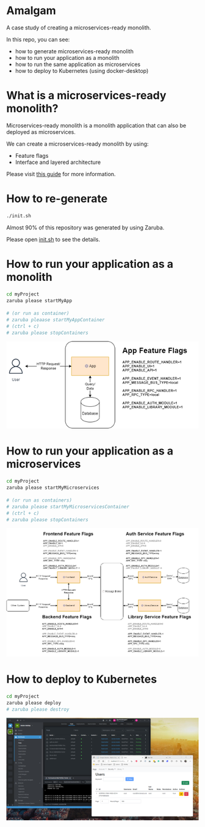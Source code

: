 # Amalgam

A case study of creating a microservices-ready monolith.

In this repo, you can see:

- how to generate microservices-ready monolith
- how to run your application as a monolith
- how to run the same application as microservices
- how to deploy to Kubernetes (using docker-desktop)

# What is a microservices-ready monolith?

Microservices-ready monolith is a monolith application that can also be deployed as microservices.

We can create a microservices-ready monolith by using:

- Feature flags
- Interface and layered architecture

Please visit [this guide](myProject/myApp/_docs/README.md) for more information.

# How to re-generate

```bash
./init.sh
```

Almost 90% of this repository was generated by using Zaruba.

Please open [init.sh](init.sh) to see the details.

# How to run your application as a monolith

```bash
cd myProject
zaruba please startMyApp

# (or run as container)
# zaruba pleaase startMyAppContainer
# (ctrl + c)
# zaruba please stopContainers
```

![monolith mode](myProject/myApp/_docs/motivation-and-architecture/images/fastApp-monolith.png)

# How to run your application as a microservices

```bash
cd myProject
zaruba please startMyMicroservices

# (or run as containers)
# zaruba please startMyMicroservicesContainer
# (ctrl + c)
# zaruba please stopContainers
```

![monolith mode](myProject/myApp/_docs/motivation-and-architecture/images/fastApp-microservices.png)


# How to deploy to Kubernetes

```bash
cd myProject
zaruba please deploy
# zaruba please destroy
```

![on kubernetes](images/on-kubernetes.png)


